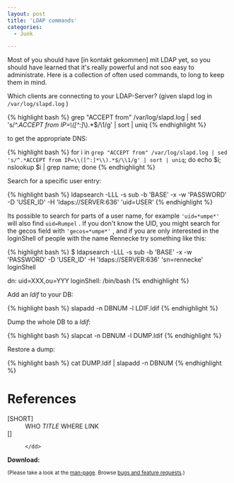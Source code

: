 ```yaml
---
layout: post
title: 'LDAP commands'
categories:
  - Junk

---
```


Most of you should have [in kontakt gekommen] mit LDAP yet, so you should have learned that it's really powerful and not soo easy to administrate. Here is a collection of often used commands, to long to keep them in mind.


Which clients are connecting to your LDAP-Server? (given slapd log in  `/var/log/slapd.log` )


{% highlight bash %}
grep "ACCEPT from" /var/log/slapd.log | sed 's/^.*ACCEPT from IP=\\([^:]*\\).*$/\\1/g' | sort | uniq
{% endhighlight %}


to get the appropriate DNS:


{% highlight bash %}
for i in `grep "ACCEPT from" /var/log/slapd.log | sed 's/^.*ACCEPT from IP=\\([^:]*\\).*$/\\1/g' | sort | uniq`; do echo $i; nslookup $i | grep name; done
{% endhighlight %}





Search for a specific user entry:


{% highlight bash %}
ldapsearch -LLL -s sub -b 'BASE' -x -w 'PASSWORD' -D 'USER_ID' -H 'ldaps://SERVER:636' 'uid=USER'
{% endhighlight %}


Its possible to search for parts of a user name, for example  `'uid=*umpe*'`  will also find  `uid=Rumpel` . If you don't know the UID, you might search for the gecos field with  `'gecos=*umpe*'` , and if you are only interested in the loginShell of people with the name Rennecke try something like this:



{% highlight bash %}
$ ldapsearch -LLL -s sub -b 'BASE' -x -w 'PASSWORD' -D 'USER_ID' -H 'ldaps://SERVER:636' 'sn=rennecke' loginShell

dn: uid=XXX,ou=YYY
loginShell: /bin/bash
{% endhighlight %}




Add an <em>ldif</em> to your DB:


{% highlight bash %}
slapadd -n DBNUM -l LDIF.ldif
{% endhighlight %}



Dump the whole DB to a <em>ldif</em>:


{% highlight bash %}
slapcat -n DBNUM -l DUMP.ldif
{% endhighlight %}



Restore a dump:


{% highlight bash %}
cat DUMP.ldif | slapadd -n DBNUM
{% endhighlight %}



<h1>References</h1>
<dl>
 <dt><a name='SHORT'>[SHORT]</a></dt>
 	<dd>WHO
 		<em>TITLE</em>
 		WHERE
		LINK
	</dd>
 <dt><a name=''>[]</a></dt>
 	<dd>
		<em></em>
		
		
 	</dd>
</dl>

<div class="download"><strong>Download:</strong>

<small>(Please take a look at the <a href="/man-page/">man-page</a>. Browse <a href="https://bt.binfalse.de/">bugs and feature requests</a>.)</small>
</div>
